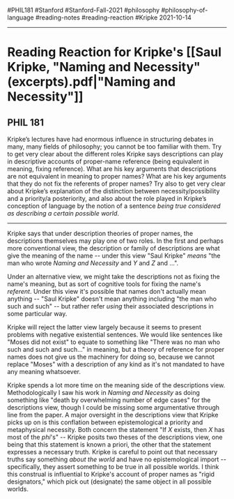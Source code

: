 #PHIL181 #Stanford #Stanford-Fall-2021 #philosophy #philosophy-of-language #reading-notes #reading-reaction #Kripke
2021-10-14
___
# Reading Reaction for Kripke's [[Saul Kripke, "Naming and Necessity" (excerpts).pdf|"Naming and Necessity"]]
## PHIL 181
Kripke’s lectures have had enormous influence in structuring debates in many, many fields of philosophy; you cannot be too familiar with them. Try to get very clear about the different roles Kripke says descriptions can play in descriptive accounts of proper-name reference (being equivalent in meaning, fixing reference). What are his key arguments that descriptions are not equivalent in meaning to proper names? What are his key arguments that they do not fix the referents of proper names? Try also to get very clear about Kripke’s explanation of the distinction between necessity/possibility and a priority/a posteriority, and also about the role played in Kripke’s conception of language by the notion of a sentence _being true considered as describing a certain possible world_.

___

Kripke says that under description theories of proper names, the descriptions themselves may play one of two roles. In the first and perhaps more conventional view, the description or family of descriptions are what give the meaning of the name -- under this view "Saul Kripke" _means_ "the man who wrote _Naming and Necessity_ and _Y_ and _Z_ and ...".

Under an alternative view, we might take the descriptions not as fixing the name's meaning, but as sort of cognitive tools for fixing the name's _referent_. Under this view it's possible that names don't actually mean anything -- "Saul Kripke" doesn't mean anything including "the man who such and such" -- but rather refer _using_ their associated descriptions in some particular way.

Kripke will reject the latter view largely because it seems to present problems with negative existential sentences. We would like sentences like "Moses did not exist" to equate to something like "There was no man who such and such and such..." in meaning, but a theory of reference for proper names does not give us the machinery for doing so, because we cannot replace "Moses" with a description of any kind as it's not mandated to have any meaning whatsoever.

Kripke spends a lot more time on the meaning side of the descriptions view. Methodologically I saw his work in _Naming and Necessity_ as doing something like "death by overwhelming number of edge cases" for the descriptions view, though I could be missing some argumentative through line from the paper. A major oversight in the descriptions view that Kripke picks up on is this conflation between epistemological a priority and metaphysical necessity. Both concern the statement "If _X_ exists, then _X_ has most of the _phi_'s" -- Kripke posits two theses of the descriptions view, one being that this statement is known a priori, the other that the statement expresses a necessary truth. Kripke is careful to point out that necessary truths say something _about the world_ and have no epistemological import -- specifically, they assert something to be true in all possible worlds. I think this construal is influential to Kripke's account of proper names as "rigid designators," which pick out (designate) the same object in all possible worlds.